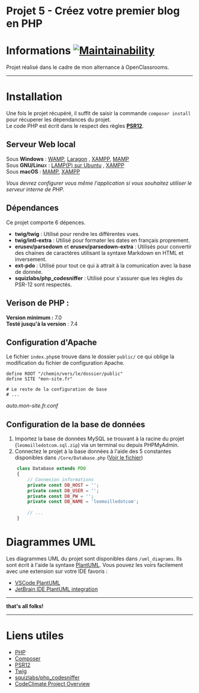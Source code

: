 # Projet 5 - Créez votre premier blog en PHP

# Informations [![Maintainability](https://api.codeclimate.com/v1/badges/c15c942a46c3ab2cf486/maintainability)](https://codeclimate.com/github/leomoille/leomoilledotcom/maintainability)

Projet réalisé dans le cadre de mon alternance à OpenClassrooms.
____

# Installation

Une fois le projet récupéré, il suffit de saisir la commande `composer install` pour récuperer les dépendances du
projet.  
Le code PHP est écrit dans le respect des règles [__PSR12__](https://www.php-fig.org/psr/psr-12/).

## Serveur Web local

Sous **Windows** : [WAMP](https://www.wampserver.com/), [Laragon](https://laragon.org/)
, [XAMPP](https://www.apachefriends.org/fr/index.html), [MAMP](https://www.mamp.info/en/downloads/)  
Sous **GNU/Linu**x : [LAMP(P) sur Ubuntu](https://doc.ubuntu-fr.org/lamp)
, [XAMPP](https://www.apachefriends.org/fr/index.html)  
Sous **macOS** : [MAMP](https://www.mamp.info/en/downloads/), [XAMPP](https://www.apachefriends.org/fr/index.html)

_Vous devrez configurer vous même l'application si vous souhaitez utiliser le serveur interne de PHP._

## Dépendances

Ce projet comporte 6 dépences.

- **twig/twig** : Utilisé pour rendre les différentes vues.
- **twig/intl-extra** : Utilisé pour formater les dates en français proprement.
- **erusev/parsedown** et **erusev/parsedown-extra** : Utilisés pour convertir des chaines de caractères utilisant la
  syntaxe Markdown en HTML et inversement.
- **ext-pdo** : Utilisé pour tout ce qui à attrait à la comunication avec la base de donnée.
- **squizlabs/php_codesniffer** : Utilisé pour s'assurer que les règles du PSR-12 sont respectés.

## Verison de PHP :

**Version minimum :** 7.0  
**Testé jusqu'à la version** : 7.4

## Configuration d'Apache

Le fichier `index.php`se trouve dans le dossier `public/` ce qui oblige la modification du fichier de configuration
Apache.

```apacheconf
define ROOT "/chemin/vers/le/dossier/public"
define SITE "mon-site.fr"

# Le reste de la configuration de base
# ...
``` 

_auto.mon-site.fr.conf_

## Configuration de la base de données

1. Importez la base de données MySQL se trouvant à la racine du projet (`leomoilledotcom.sql.zip`) via un terminal ou
   depuis PHPMyAdmin.
2. Connectez le projet à la base données à l'aide des 5 constantes disponibles
   dans `/Core/Database.php` ([Voir le fichier](https://github.com/leomoille/leomoilledotcom/blob/e16671644c92f8bf304a8c06e16be9f32de59132/Core/Database.php#L13))

```php
    class Database extends PDO
    {
        // Connexion informations
        private const DB_HOST = '';
        private const DB_USER = '';
        private const DB_PW = '';
        private const DB_NAME = 'leomoilledotcom';
    
        // ...
    }
```

# Diagrammes UML

Les diagrammes UML du projet sont disponibles dans `/uml_diagrams`. Ils sont écrit à l'aide la
syntaxe [PlantUML](https://plantuml.com/fr/). Vous pouvez les voirs facilement avec une extension sur votre IDE
favoris :

- [VSCode PlantUML](https://marketplace.visualstudio.com/items?itemName=jebbs.plantuml)
- [JetBrain IDE PlantUML integration](https://plugins.jetbrains.com/plugin/7017-plantuml-integration)

____
**that's all folks!**
____

# Liens utiles

- [PHP](https://www.php.net/)
- [Composer](https://getcomposer.org/)
- [PSR12](https://www.php-fig.org/psr/psr-12/)
- [Twig](https://twig.symfony.com/)
- [squizlabs/php_codesniffer](https://packagist.org/packages/squizlabs/php_codesniffer)
- [CodeClimate Project Overview](https://codeclimate.com/github/leomoille/leomoilledotcom)
